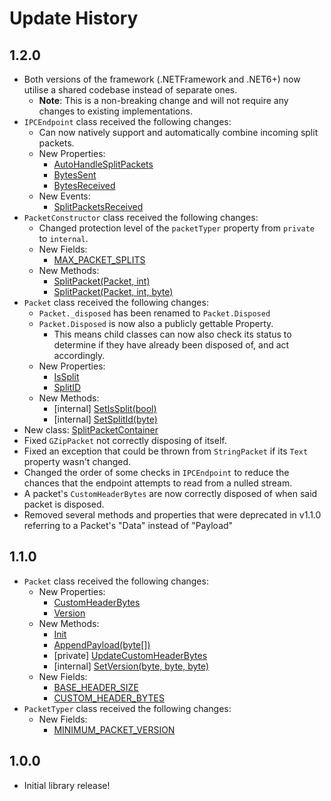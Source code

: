# Update History

## 1.2.0
* Both versions of the framework (.NETFramework and .NET6+) now utilise a shared codebase instead of separate ones.
  - **Note**: This is a non-breaking change and will not require any changes to existing implementations.
* `IPCEndpoint` class received the following changes:
  - Can now natively support and automatically combine incoming split packets.
  - New Properties:
    - [AutoHandleSplitPackets](~/api/Akiyama.IPC.Shared.Network.IPCEndpoint.yml#Akiyama_IPC_Shared_Network_IPCEndpoint_AutoHandleSplitPackets)
    - [BytesSent](~/api/Akiyama.IPC.Shared.Network.IPCEndpoint.yml#Akiyama_IPC_Shared_Network_IPCEndpoint_BytesSent)
    - [BytesReceived](~/api/Akiyama.IPC.Shared.Network.IPCEndpoint.yml#Akiyama_IPC_Shared_Network_IPCEndpoint_BytesReceived)
  - New Events:
    - [SplitPacketsReceived](~/api/Akiyama.IPC.Shared.Network.IPCEndpoint.yml#Akiyama_IPC_Shared_Network_IPCEndpoint_SplitPacketsReceived)
* `PacketConstructor` class received the following changes:
  - Changed protection level of the `packetTyper` property from `private` to `internal`.
  - New Fields:
    - [MAX_PACKET_SPLITS](~/api/Akiyama.IPC.Shared.Network.PacketConstructor.yml#Akiyama_IPC_Shared_Network_PacketConstructor_MAX_PACKET_SPLITS)
  - New Methods:
    - [SplitPacket(Packet, int)](~/api/Akiyama.IPC.Shared.Network.PacketConstructor.yml#Akiyama_IPC_Shared_Network_PacketConstructor_SplitPacket_Akiyama_IPC_Shared_Network_Packets_Packet_System_Int32_)
    - [SplitPacket(Packet, int, byte)](~/api/Akiyama.IPC.Shared.Network.PacketConstructor.yml#Akiyama_IPC_Shared_Network_PacketConstructor_SplitPacket_Akiyama_IPC_Shared_Network_Packets_Packet_System_Int32_System_Byte_)
* `Packet` class received the following changes:
  - `Packet._disposed` has been renamed to `Packet.Disposed`
  - `Packet.Disposed` is now also a publicly gettable Property.
    - This means child classes can now also check its status to determine if they have already been disposed of, and act accordingly.
  - New Properties:
    - [IsSplit](~/api/Akiyama.IPC.Shared.Network.Packets.Packet.yml#Akiyama_IPC_Shared_Network_Packets_Packet_IsSplit)
    - [SplitID](~/api/Akiyama.IPC.Shared.Network.Packets.Packet.yml#Akiyama_IPC_Shared_Network_Packets_Packet_SplitID)
  - New Methods:
    - [internal] [SetIsSplit(bool)](~/api/Akiyama.IPC.Shared.Network.Packets.Packet.yml#Akiyama_IPC_Shared_Network_Packets_Packet_SetIsSplit_System_Boolean_)
    - [internal] [SetSplitId(byte)](~/api/Akiyama.IPC.Shared.Network.Packets.Packet.yml#Akiyama_IPC_Shared_Network_Packets_Packet_SetSplitId_System_Byte_)
* New class: [SplitPacketContainer](~/api/Akiyama.IPC.Shared.Helpers.SplitPacketContainer.yml)
* Fixed `GZipPacket` not correctly disposing of itself.
* Fixed an exception that could be thrown from `StringPacket` if its `Text` property wasn't changed.
* Changed the order of some checks in `IPCEndpoint` to reduce the chances that the endpoint attempts to read from a nulled stream.
* A packet's `CustomHeaderBytes` are now correctly disposed of when said packet is disposed.
* Removed several methods and properties that were deprecated in v1.1.0 referring to a Packet's "Data" instead of "Payload"

## 1.1.0

* `Packet` class received the following changes:
  - New Properties:
    - [CustomHeaderBytes](~/api/Akiyama.IPC.Shared.Network.Packets.Packet.yml#Akiyama_IPC_Shared_Network_Packets_Packet_CustomHeaderBytes)
    - [Version](~/api/Akiyama.IPC.Shared.Network.Packets.Packet.yml#Akiyama_IPC_Shared_Network_Packets_Packet_Version)
  - New Methods:
    - [Init](~/api/Akiyama.IPC.Shared.Network.Packets.Packet.yml#Akiyama_IPC_Shared_Network_Packets_Packet_Init)
    - [AppendPayload(byte[])](~/api/Akiyama.IPC.Shared.Network.Packets.Packet.yml#Akiyama_IPC_Shared_Network_Packets_Packet_AppendPayload_System_Byte___)
    - [private] [UpdateCustomHeaderBytes](~/api/Akiyama.IPC.Shared.Network.Packets.Packet.yml#Akiyama_IPC_Shared_Network_Packets_Packet_UpdateCustomHeaderBytes)
    - [internal] [SetVersion(byte, byte, byte)](~/api/Akiyama.IPC.Shared.Network.Packets.Packet.yml#Akiyama_IPC_Shared_Network_Packets_Packet_SetVersion_System_Byte_System_Byte_System_Byte_)
  - New Fields:
    - [BASE_HEADER_SIZE](~/api/Akiyama.IPC.Shared.Network.Packets.Packet.yml#Akiyama_IPC_Shared_Network_Packets_Packet_BASE_HEADER_SIZE)
    - [CUSTOM_HEADER_BYTES](~/api/Akiyama.IPC.Shared.Network.Packets.Packet.yml#Akiyama_IPC_Shared_Network_Packets_Packet_CUSTOM_HEADER_BYTES)
* `PacketTyper` class received the following changes:
  - New Fields:
    - [MINIMUM_PACKET_VERSION](~/api/Akiyama.IPC.Shared.Network.PacketConstructor.yml#Akiyama_IPC_Shared_Network_PacketConstructor_MINIMUM_PACKET_VERSION)

## 1.0.0

* Initial library release!